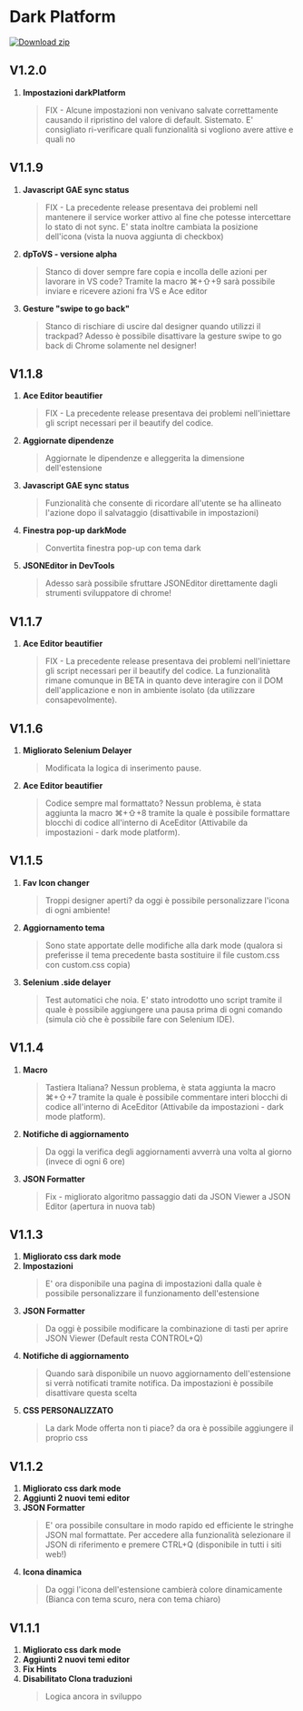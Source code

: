 # Dark Platform

<!-- BEGIN LATEST DOWNLOAD BUTTON -->
[![Download zip](https://custom-icon-badges.herokuapp.com/badge/-Download-blue?style=for-the-badge&logo=download&logoColor=white "Download zip")](https://github.com/LODYZ/darkPlatform/archive/refs/heads/main.zip)

## V1.2.0
1.  **Impostazioni darkPlatform**
    > FIX - Alcune impostazioni non venivano salvate correttamente causando il ripristino del valore di default. Sistemato. E' consigliato ri-verificare quali funzionalità si vogliono avere attive e quali no

## V1.1.9
1.  **Javascript GAE sync status**
    > FIX - La precedente release presentava dei problemi nell mantenere il service worker attivo al fine che potesse intercettare lo stato di not sync. E' stata inoltre cambiata la posizione dell'icona (vista la nuova aggiunta di checkbox)
2.  **dpToVS - versione alpha**
    > Stanco di dover sempre fare copia e incolla delle azioni per lavorare in VS code? Tramite la macro ⌘+⇧+9 sarà possibile inviare e ricevere azioni fra VS e Ace editor
3.  **Gesture "swipe to go back"**
    > Stanco di rischiare di uscire dal designer quando utilizzi il trackpad? Adesso è possibile disattivare la gesture swipe to go back di Chrome solamente nel designer!

## V1.1.8
1.  **Ace Editor beautifier**
    > FIX - La precedente release presentava dei problemi nell'iniettare gli script necessari per il beautify del codice.
2.  **Aggiornate dipendenze**
    > Aggiornate le dipendenze e alleggerita la dimensione dell'estensione
3.  **Javascript GAE sync status**
    > Funzionalità che consente di ricordare all'utente se ha allineato l'azione dopo il salvataggio (disattivabile in impostazioni)
4.  **Finestra pop-up darkMode**
    > Convertita finestra pop-up con tema dark
5.  **JSONEditor in DevTools**
    > Adesso sarà possibile sfruttare JSONEditor direttamente dagli strumenti sviluppatore di chrome!

## V1.1.7
1. **Ace Editor beautifier**
    > FIX - La precedente release presentava dei problemi nell'iniettare gli script necessari per il beautify del codice. La funzionalità rimane comunque in BETA in quanto deve interagire con il DOM dell'applicazione e non in ambiente isolato (da utilizzare consapevolmente).

## V1.1.6
1. **Migliorato Selenium Delayer**
    > Modificata la logica di inserimento pause.
2. **Ace Editor beautifier**
    > Codice sempre mal formattato? Nessun problema, è stata aggiunta la macro ⌘+⇧+8 tramite la quale è possibile formattare blocchi di codice all'interno di AceEditor (Attivabile da impostazioni - dark mode platform).

## V1.1.5
1. **Fav Icon changer**
    > Troppi designer aperti? da oggi è possibile personalizzare l'icona di ogni ambiente!
2. **Aggiornamento tema**
    > Sono state apportate delle modifiche alla dark mode (qualora si preferisse il tema precedente basta sostituire il file custom.css con custom.css copia)
3. **Selenium .side delayer**
    > Test automatici che noia. E' stato introdotto uno script tramite il quale è possibile aggiungere una pausa prima di ogni comando (simula ciò che è possibile fare con Selenium IDE). 

## V1.1.4
1. **Macro**
    > Tastiera Italiana? Nessun problema, è stata aggiunta la macro ⌘+⇧+7 tramite la quale è possibile commentare interi blocchi di codice all'interno di AceEditor (Attivabile da impostazioni - dark mode platform).
2. **Notifiche di aggiornamento**
    > Da oggi la verifica degli aggiornamenti avverrà una volta al giorno (invece di ogni 6 ore)
3. **JSON Formatter**
    > Fix - migliorato algoritmo passaggio dati da JSON Viewer a JSON Editor (apertura in nuova tab)


## V1.1.3
1. **Migliorato css dark mode**
2. **Impostazioni**
    > E' ora disponibile una pagina di impostazioni dalla quale è possibile personalizzare il funzionamento dell'estensione
3. **JSON Formatter**
    > Da oggi è possibile modificare la combinazione di tasti per aprire JSON Viewer (Default resta CONTROL+Q)
4. **Notifiche di aggiornamento**
    > Quando sarà disponibile un nuovo aggiornamento dell'estensione si verrà notificati tramite notifica. Da impostazioni è possibile disattivare questa scelta
5. **CSS PERSONALIZZATO**
    > La dark Mode offerta non ti piace? da ora è possibile aggiungere il proprio css

## V1.1.2
1. **Migliorato css dark mode**
2. **Aggiunti 2 nuovi temi editor**
3. **JSON Formatter**
    > E' ora possibile consultare in modo rapido ed efficiente le stringhe JSON mal formattate. Per accedere alla funzionalità selezionare il JSON di riferimento e premere CTRL+Q (disponibile in tutti i siti web!)
4. **Icona dinamica**
    > Da oggi l'icona dell'estensione cambierà colore dinamicamente (Bianca con tema scuro, nera con tema chiaro)

## V1.1.1
1. **Migliorato css dark mode**
2. **Aggiunti 2 nuovi temi editor**
3. **Fix Hints**
4. **Disabilitato Clona traduzioni**
    > Logica ancora in sviluppo
